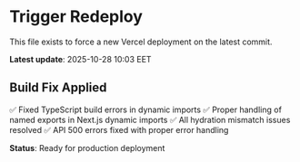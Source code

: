 # Trigger Redeploy

This file exists to force a new Vercel deployment on the latest commit.

**Latest update**: 2025-10-28 10:03 EET

## Build Fix Applied

✅ Fixed TypeScript build errors in dynamic imports
✅ Proper handling of named exports in Next.js dynamic imports
✅ All hydration mismatch issues resolved
✅ API 500 errors fixed with proper error handling

**Status**: Ready for production deployment